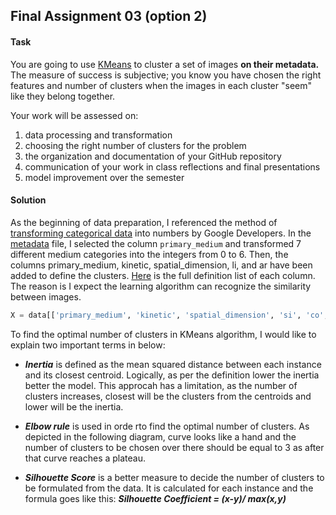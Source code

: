 ## Final Assignment 03 (option 2)

#### Task

You are going to use [KMeans](http://scikit-learn.org/stable/modules/generated/sklearn.cluster.KMeans.html) to cluster a set of images **on their metadata.** The measure of success is subjective; you know you have chosen the right features and number of clusters when the images in each cluster "seem" like they belong together. 

Your work will be assessed on: 
1. data processing and transformation  
2. choosing the right number of clusters for the problem  
3. the organization and documentation of your GitHub repository  
4. communication of your work in class reflections and final presentations  
5. model improvement over the semester

#### Solution

As the beginning of data preparation, I referenced the method of [transforming categorical data](https://developers.google.com/machine-learning/data-prep/transform/transform-categorical) into numbers by Google Developers. In the [metadata](https://github.com/yujunmjiang/machine-learning-spring-20/blob/master/final_assignment_3/cluster_images.csv) file, I selected the column `primary_medium` and transformed 7 different medium categories into the integers from 0 to 6. Then, the columns primary_medium, kinetic, spatial_dimension, li, and ar have been added to define the clusters. [Here](https://github.com/yujunmjiang/machine-learning-spring-20/blob/master/final_assignment_3/cluster_images.csv) is the full definition list of each column. The reason is I expect the learning algorithm can recognize the similarity between images.

```python
X = data[['primary_medium', 'kinetic', 'spatial_dimension', 'si', 'co', 'or', 'sh', 'li', 'ar']]
```

To find the optimal number of clusters in KMeans algorithm, I would like to explain two important terms in below:

* ***Inertia*** is defined as the mean squared distance between each instance and its closest centroid. Logically, as per the definition lower the inertia better the model. This approcah has a limitation, as the number of clusters increases, closest will be the clusters from the centroids and lower will be the inertia.

* ***Elbow rule*** is used in orde rto find the optimal number of clusters. As depicted in the following diagram, curve looks like a hand and the number of clusters to be chosen over there should be equal to 3 as after that curve reaches a plateau.

* ***Silhouette Score*** is a better measure to decide the number of clusters to be formulated from the data. It is calculated for each instance and the formula goes like this: ***Silhouette Coefficient = (x-y)/ max(x,y)***
